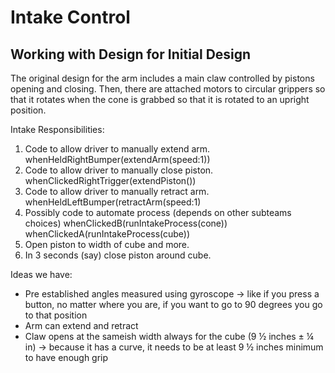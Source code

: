 # Intake Control


## Working with Design for Initial Design
The original design for the arm includes a main claw controlled by pistons opening and closing. Then, there are attached motors to circular grippers so that it rotates when the cone is grabbed so that it is rotated to an upright position.

Intake Responsibilities: 
1. Code to allow driver to manually extend arm.
whenHeldRightBumper(extendArm(speed:1))
2. Code to allow driver to manually close piston.
whenClickedRightTrigger(extendPiston())
3. Code to allow driver to manually retract arm.
whenHeldLeftBumper(retractArm(speed:1)
4. Possibly code to automate process (depends on other subteams choices)
whenClickedB(runIntakeProcess(cone))
whenClickedA(runIntakeProcess(cube))
5. Open piston to width of cube and more.
6. In 3 seconds (say) close piston around cube.

Ideas we have:
* Pre established angles measured using gyroscope -> like if you press a button, no matter where you are, if you want to go to 90 degrees you go to that position
* Arm can extend and retract
* Claw opens at the sameish width always for the cube (9 ½ inches ± ¼ in) -> because it has a curve, it needs to be at least 9 ½ inches minimum to have enough grip
